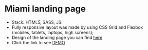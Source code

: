# Miami landing page

- Stack: HTML5, SASS, JS.
- Fully responsive layout was made by using CSS Grid and Flexbox (mobiles, tablets, laptops, high screens);
- Design of the landing page you can find [here](https://www.figma.com/file/cRBCqE06cDrY3s4jX7h3iY/%D0%9D%D0%90%D0%9C%D0%A3-(Edit)?node-id=0%3A1)
- Click the link to see [DEMO](https://4qwerty.github.io/Museum_lending/)

